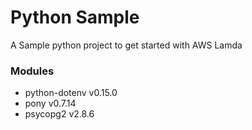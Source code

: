 # Python Sample

A Sample python project to get started with AWS Lamda

### Modules

* python-dotenv v0.15.0
* pony v0.7.14
* psycopg2 v2.8.6